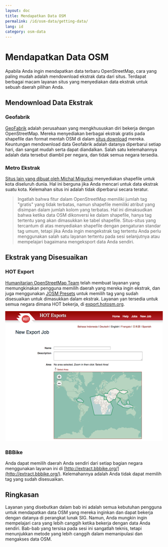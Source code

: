 ```yaml
---
layout: doc
title: Mendapatkan Data OSM
permalink: /id/osm-data/getting-data/
lang: id
category: osm-data
---
```


Mendapatkan Data OSM
====================
Apabila Anda ingin mendapatkan data terbaru OpenStreetMap, cara yang paling mudah
adalah mendownload ekstrak data dari situs. Terdapat berbagai macam layanan situs 
yang menyediakan data ekstrak untuk sebuah daerah pilihan Anda. 

Mendownload Data Ekstrak
------------------------

### Geofabrik
[GeoFabrik](http://geofabrik.de) adalah perusahaan yang mengkhususkan diri bekerja
dengan OpenStreetMap. Mereka menyediakan berbagai ekstrak gratis pada shapefile dan 
format mentah OSM di dalam [situs download](http://download.geofabrik.de) mereka. 
Keuntungan mendownload data Geofabrik adalah datanya diperbarui setiap hari, dan 
sangat mudah serta dapat diandalkan. Salah satu kelemahannya adalah data tersebut
diambil per negara, dan tidak semua negara tersedia.

### Metro Ekstrak
[Situs lain yang dibuat oleh Michal Migurksi](http://metro.teczno.com/) menyediakan
shapefile untuk kota diseluruh dunia. Hal ini berguna jika Anda mencari untuk data
ekstrak suatu kota. Kelemahan situs ini adalah tidak diperbarui secara teratur.

>Ingatlah bahwa fitur dalam OpenStreetMap memiliki jumlah tag "gratis" yang 
>tidak terbatas, namun shapefile memiliki atribut yang disimpan dalam jumlah 
>kolom yang terbatas. Hal ini dimaksudkan bahwa ketika data OSM dikonversi
>ke dalam shapefile, hanya tag tertentu yang akan dimasukkan ke tabel shapefile.
>Situs-situs yang tercantum di atas menyediakan shapefile dengan pengaturan
>standar tag umum, tetapi jika Anda ingin mengekstrak tag tertentu Anda perlu
>menggunakan salah satu layanan tertentu pada sesi selanjutnya atau mempelajari
>bagaimana mengeksport data Anda sendiri.

Ekstrak yang Disesuaikan
-------------------------

### HOT Export
[Humanitarian OpenStreetMap Team](http://hotosm.org) telah membuat layanan yang 
memungkinakan pengguna memilih daerah yang mereka ingin ekstrak, dan juga menggunakan
[JOSM Presets](/id/josm/josm-presets/) untuk memilih tag yang sudah disesuaikan untuk
dimasukkan dalam ekstrak. Layanan yan tersedia untuk semua negara dimana HOT bekerja, di
[export.hotosm.org](http://export.hotosm.org).

![hot exports][]

### BBBike
Anda dapat memilih daerah Anda sendiri dari setiap bagian negara menggunakan layanan ini di
[http://extract.bbbike.org/](http://extract.bbbike.org/). Kelemahannya adalah Anda tidak
dapat memilih tag yang sudah disesuaikan.

Ringkasan
----------
Layanan yang disebutkan dalam bab ini adalah semua kebutuhan pengguna untuk mendapatkan data 
OSM yang mereka inginkan dan dapat bekerja dengan datanya di perangkat lunak SIG. Namun, Anda
mungkin ingin mempelajari cara yang lebih canggih ketika bekerja dengan data Anda sendiri. 
Bab-bab yang tersisa pada sesi ini sangatlah teknis, tetapi menunjukkan metode yang lebih 
canggih dalam memanipulasi dan mengakses data OSM.


[hot exports]: /images/en/osm-data/getting-data/hot-exports.png
